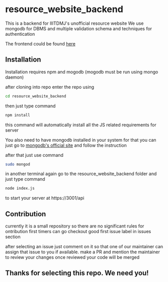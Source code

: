 # resource_website_backend

This is a backend for IIITDMJ's unofficial resource website
We use mongodb for DBMS and multiple validation schema and techniques for authentication

The frontend could be found [here](https://github.com/MananJethwani/resource_website_frontend)

## Installation

Installation requires npm and mogodb (mogodb must be run using mongo daemon)

after cloning into repo enter the repo using

``` bash
cd resource_website_backend
```

then just type command

```bash
npm install
```
 this command will automatically install all the JS related requirements for server
 
You also need to have mongodb installed in your system
for that you can just go to [mongodb's official site](https://docs.mongodb.com/manual/tutorial/install-mongodb-on-ubuntu/) and follow the instruction

after that just use command
```bash
sudo mongod
```
in another terminal again go to the resource_website_backend folder and just type command
```bash
node index.js
```
to start your server at https://3001/api

## Contribution

currently it is a small repository so there are no significant rules for ontribution
first timers can go checkout good first issue label in issues section

after selecting an issue just comment on it so that one of our maintainer can assign that issue to you if available.
make a PR and mention the maintainer to review your changes once reviewed your code will be merged

## Thanks for selecting this repo. We need you!
